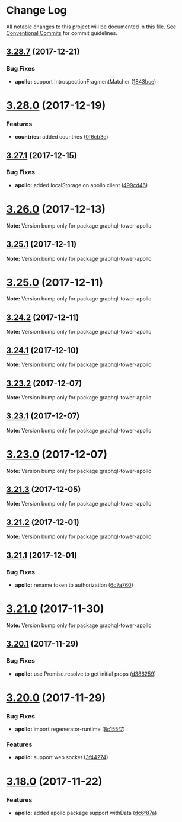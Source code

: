 # Change Log

All notable changes to this project will be documented in this file.
See [Conventional Commits](https://conventionalcommits.org) for commit guidelines.

<a name="3.28.7"></a>
## [3.28.7](https://github.com/tmotx/graphql-tower/compare/v3.28.6...v3.28.7) (2017-12-21)


### Bug Fixes

* **apollo:** support IntrospectionFragmentMatcher ([1843bce](https://github.com/tmotx/graphql-tower/commit/1843bce))




<a name="3.28.0"></a>
# [3.28.0](https://github.com/tmotx/graphql-tower/compare/v3.27.1...v3.28.0) (2017-12-19)


### Features

* **countries:** added countries ([0f6cb3e](https://github.com/tmotx/graphql-tower/commit/0f6cb3e))




<a name="3.27.1"></a>
## [3.27.1](https://github.com/tmotx/graphql-tower/compare/v3.27.0...v3.27.1) (2017-12-15)


### Bug Fixes

* **apollo:** added localStorage on apollo client ([499cd46](https://github.com/tmotx/graphql-tower/commit/499cd46))




<a name="3.26.0"></a>
# [3.26.0](https://github.com/tmotx/graphql-tower/compare/v3.25.2...v3.26.0) (2017-12-13)




**Note:** Version bump only for package graphql-tower-apollo

<a name="3.25.1"></a>
## [3.25.1](https://github.com/tmotx/graphql-tower/compare/v3.25.0...v3.25.1) (2017-12-11)




**Note:** Version bump only for package graphql-tower-apollo

<a name="3.25.0"></a>
# [3.25.0](https://github.com/tmotx/graphql-tower/compare/v3.24.4...v3.25.0) (2017-12-11)




**Note:** Version bump only for package graphql-tower-apollo

<a name="3.24.2"></a>
## [3.24.2](https://github.com/tmotx/graphql-tower/compare/v3.24.1...v3.24.2) (2017-12-11)




**Note:** Version bump only for package graphql-tower-apollo

<a name="3.24.1"></a>
## [3.24.1](https://github.com/tmotx/graphql-tower/compare/v3.24.0...v3.24.1) (2017-12-10)




**Note:** Version bump only for package graphql-tower-apollo

<a name="3.23.2"></a>
## [3.23.2](https://github.com/tmotx/graphql-tower/compare/v3.23.1...v3.23.2) (2017-12-07)




**Note:** Version bump only for package graphql-tower-apollo

<a name="3.23.1"></a>
## [3.23.1](https://github.com/tmotx/graphql-tower/compare/v3.23.0...v3.23.1) (2017-12-07)




**Note:** Version bump only for package graphql-tower-apollo

<a name="3.23.0"></a>
# [3.23.0](https://github.com/tmotx/graphql-tower/compare/v3.22.2...v3.23.0) (2017-12-07)




**Note:** Version bump only for package graphql-tower-apollo

<a name="3.21.3"></a>
## [3.21.3](https://github.com/tmotx/graphql-tower/compare/v3.21.2...v3.21.3) (2017-12-05)




**Note:** Version bump only for package graphql-tower-apollo

<a name="3.21.2"></a>
## [3.21.2](https://github.com/tmotx/graphql-tower/compare/v3.21.1...v3.21.2) (2017-12-01)




**Note:** Version bump only for package graphql-tower-apollo

<a name="3.21.1"></a>
## [3.21.1](https://github.com/tmotx/graphql-tower/compare/v3.21.0...v3.21.1) (2017-12-01)


### Bug Fixes

* **apollo:** rename token to authorization ([6c7a760](https://github.com/tmotx/graphql-tower/commit/6c7a760))




<a name="3.21.0"></a>
# [3.21.0](https://github.com/tmotx/graphql-tower/compare/v3.20.1...v3.21.0) (2017-11-30)




**Note:** Version bump only for package graphql-tower-apollo

<a name="3.20.1"></a>
## [3.20.1](https://github.com/tmotx/graphql-tower/compare/v3.20.0...v3.20.1) (2017-11-29)


### Bug Fixes

* **apollo:** use Promise.resolve to get initial props ([d386259](https://github.com/tmotx/graphql-tower/commit/d386259))




<a name="3.20.0"></a>
# [3.20.0](https://github.com/tmotx/graphql-tower/compare/v3.19.10...v3.20.0) (2017-11-29)


### Bug Fixes

* **apollo:** import regenerator-runtime ([8c155f7](https://github.com/tmotx/graphql-tower/commit/8c155f7))


### Features

* **apollo:** support web socket ([3f44274](https://github.com/tmotx/graphql-tower/commit/3f44274))




<a name="3.18.0"></a>
# [3.18.0](https://github.com/tmotx/graphql-tower/compare/v3.17.2...v3.18.0) (2017-11-22)


### Features

* **apollo:** added apollo package support withData ([dc6f87a](https://github.com/tmotx/graphql-tower/commit/dc6f87a))
